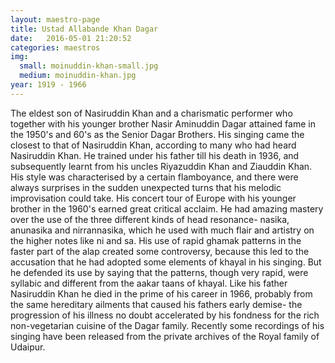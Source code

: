 ```yaml
---
layout: maestro-page
title: Ustad Allabande Khan Dagar
date:   2016-05-01 21:20:52
categories: maestros
img:
  small: moinuddin-khan-small.jpg
  medium: moinuddin-khan.jpg
year: 1919 - 1966
---
```


The eldest son of Nasiruddin Khan and a charismatic performer who together with his younger brother Nasir Aminuddin Dagar attained fame in the 1950's and 60's as the Senior Dagar Brothers. His  singing came the closest to that of Nasiruddin Khan, according to many who had heard Nasiruddin Khan. He trained under his father till his death in 1936, and subsequently learnt from his uncles Riyazuddin Khan and Ziauddin Khan. His style was characterised by a certain flamboyance, and there were always surprises in the sudden unexpected turns that his melodic improvisation could take. His concert tour of Europe with his younger brother in the 1960's earned great critical acclaim. He had amazing mastery over the use of the three different kinds of head resonance- nasika, anunasika and nirrannasika, which he used with much flair and artistry on the higher notes like ni and sa. His use of rapid ghamak patterns in the faster part of the alap created some controversy, because this led to the accusation that he had adopted some elements of khayal in his singing. But he defended its use by saying that the patterns, though very rapid, were syllabic and different from the aakar taans of khayal. Like his father Nasiruddin Khan he died in the prime of his career in 1966, probably from the same hereditary ailments that caused his fathers early demise- the progression of his illness no doubt accelerated by his fondness for the rich non-vegetarian cuisine of the Dagar family. Recently some recordings of his singing have been released from the private archives of the Royal family of Udaipur.
